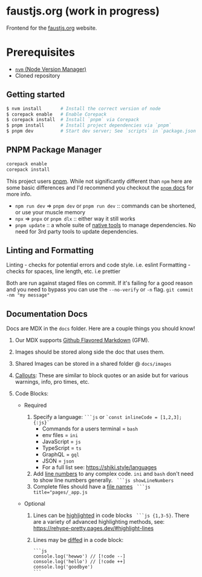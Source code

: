 # faustjs.org (work in progress)

Frontend for the [faustjs.org](https://faustjs.org/) website.

# Prerequisites

- [`nvm` (Node Version Manager)](https://github.com/nvm-sh/nvm?tab=readme-ov-file#installing-and-updating)
- Cloned repository

## Getting started

```bash
$ nvm install		# Install the correct version of node
$ corepack enable 	# Enable Corepack
$ corepack install	# Install `pnpm` via Corepack
$ pnpm install		# Install project dependencies via `pnpm`
$ pnpm dev 			# Start dev server; See `scripts` in `package.json` for more
```

## PNPM Package Manager

```bash
corepack enable
corepack install
```

This project users [pnpm](https://pnpm.io/). While not significantly different than `npm` here are some basic differences and I'd recommend you checkout the [`pnpm` docs](https://pnpm.io/) for more info.

- `npm run dev` => `pnpm dev` or `pnpm run dev` :: commands can be shortened, or use your muscle memory
- `npx` => `pnpx` or `pnpm dlx` :: either way it still works
- `pnpm update` :: a whole suite of [native tools](https://pnpm.io/cli/update) to manage dependencies. No need for 3rd party tools to update dependencies.

## Linting and Formatting

Linting - checks for potential errors and code style. i.e. eslint
Formatting - checks for spaces, line length, etc. i.e prettier

Both are run against staged files on commit. If it's failing for a good reason and you need to bypass you can use the `--no-verify` or `-n` flag. `git commit -nm "my message"`

## Documentation Docs

Docs are MDX in the `docs` folder. Here are a couple things you should know!

1.  Our MDX supports [Github Flavored Markdown](https://github.github.com/gfm/) (GFM).
2.  Images should be stored along side the doc that uses them.
3.  Shared Images can be stored in a shared folder @ `docs/images`
4.  [Callouts](https://github.com/lin-stephanie/rehype-callouts?tab=readme-ov-file#rehype-callouts): These are similar to block quotes or an aside but for various warnings, info, pro times, etc.
5.  Code Blocks:

    - Required
      1. Specify a language: ` ```js ` or `` `const inlineCode = [1,2,3];{:js}` ``
         - Commands for a users terminal = `bash`
         - env files = `ini`
         - JavaScript = `js`
         - TypeScript = `ts`
         - GraphQL = `gql`
         - JSON = `json`
         - For a full list see: https://shiki.style/languages
      2. Add [line numbers](https://rehype-pretty.pages.dev/#line-numbers) to any complex code. `ini` and `bash` don't need to show line numbers generally. ` ```js showLineNumbers`
      3. Complete files should have a [file names](https://rehype-pretty.pages.dev/#titles) ` ```js title="pages/_app.js`
    - Optional

      1.  Lines can be [highlighted](https://rehype-pretty.pages.dev/#highlight-lines) in code blocks ` ```js {1,3-5}`. There are a variety of advanced highlighting methods, see: https://rehype-pretty.pages.dev/#highlight-lines
      2.  Lines may be [diffed](https://shiki.style/packages/transformers#transformernotationdiff) in a code block:

              ```js
              console.log('hewwo') // [!code --]
              console.log('hello') // [!code ++]
              console.log('goodbye')
              ```
